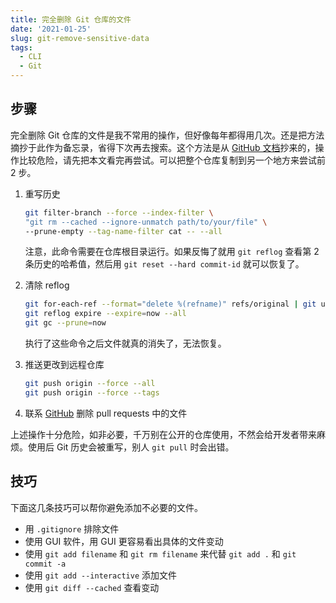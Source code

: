 ```yaml
---
title: 完全删除 Git 仓库的文件
date: '2021-01-25'
slug: git-remove-sensitive-data
tags:
  - CLI
  - Git
---
```


<!--more-->

<!--
怎么删除多个文件？
-->

## 步骤

完全删除 Git 仓库的文件是我不常用的操作，但好像每年都得用几次。还是把方法摘抄于此作为备忘录，省得下次再去搜索。这个方法是从 [GitHub 文档](https://docs.github.com/en/github/authenticating-to-github/removing-sensitive-data-from-a-repository)抄来的，操作比较危险，请先把本文看完再尝试。可以把整个仓库复制到另一个地方来尝试前 2 步。

1. 重写历史

    ```bash
    git filter-branch --force --index-filter \
    "git rm --cached --ignore-unmatch path/to/your/file" \
    --prune-empty --tag-name-filter cat -- --all
    ```

    注意，此命令需要在仓库根目录运行。如果反悔了就用 `git reflog` 查看第 2 条历史的哈希值，然后用 `git reset --hard commit-id` 就可以恢复了。

1. 清除 reflog

    ```bash
    git for-each-ref --format="delete %(refname)" refs/original | git update-ref --stdin
    git reflog expire --expire=now --all
    git gc --prune=now
    ```

    执行了这些命令之后文件就真的消失了，无法恢复。

1. 推送更改到远程仓库

    ```bash
    git push origin --force --all
    git push origin --force --tags
    ```

1. 联系 [GitHub](https://support.github.com/contact) 删除 pull requests 中的文件

上述操作十分危险，如非必要，千万别在公开的仓库使用，不然会给开发者带来麻烦。使用后 Git 历史会被重写，别人 `git pull` 时会出错。

## 技巧

下面这几条技巧可以帮你避免添加不必要的文件。

- 用 `.gitignore` 排除文件
- 使用 GUI 软件，用 GUI 更容易看出具体的文件变动
- 使用 `git add filename` 和 `git rm filename` 来代替 `git add .` 和 `git commit -a`
- 使用 `git add --interactive` 添加文件
- 使用 `git diff --cached` 查看变动
